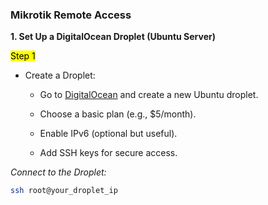 ### Mikrotik Remote Access
**1. Set Up a DigitalOcean Droplet (Ubuntu Server)**

<mark>Step 1</mark>

* Create a Droplet:

  - Go to [DigitalOcean](https://www.digitalocean.com/) and create a new Ubuntu droplet.
  
  * Choose a basic plan (e.g., $5/month).
  
  * Enable IPv6 (optional but useful).
  
  * Add SSH keys for secure access.

_Connect to the Droplet:_

```bash
ssh root@your_droplet_ip
```
